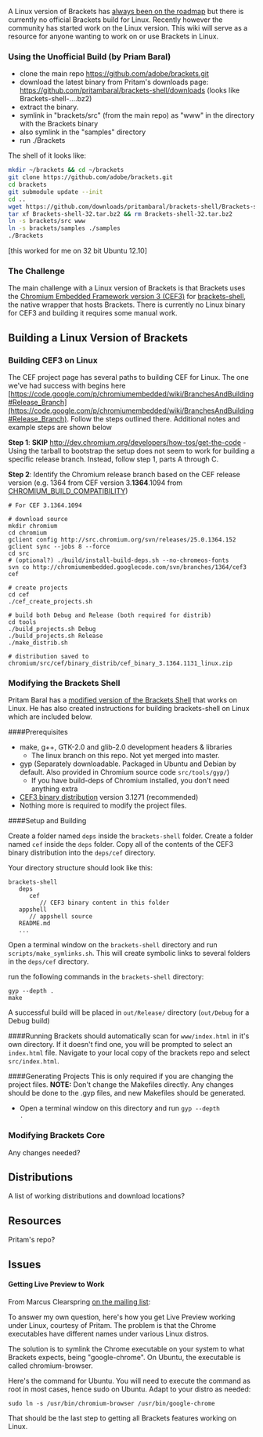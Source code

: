 A Linux version of Brackets has [always been on the roadmap](https://trello.com/card/linux-desktop-application/4f90a6d98f77505d7940ce88/457) but there is currently no official Brackets build for Linux. Recently however the community has started work on the Linux version. This wiki will serve as a resource for anyone wanting to work on or use Brackets in Linux. 

### Using the Unofficial Build (by Priam Baral)

* clone the main repo https://github.com/adobe/brackets.git
* download the latest binary from Pritam's downloads page: https://github.com/pritambaral/brackets-shell/downloads (looks like Brackets-shell-....bz2)
* extract the binary.
* symlink in "brackets/src" (from the main repo) as "www" in the directory with the Brackets binary
* also symlink in the "samples" directory
* run ./Brackets

The shell of it looks like:

```bash
mkdir ~/brackets && cd ~/brackets
git clone https://github.com/adobe/brackets.git
cd brackets
git submodule update --init
cd ..
wget https://github.com/downloads/pritambaral/brackets-shell/Brackets-shell-32.tar.bz2
tar xf Brackets-shell-32.tar.bz2 && rm Brackets-shell-32.tar.bz2
ln -s brackets/src www
ln -s brackets/samples ./samples
./Brackets
```

[this worked for me on 32 bit Ubuntu 12.10]

### The Challenge

The main challenge with a Linux version of Brackets is that Brackets uses the [Chromium Embedded Framework version 3 (CEF3)](http://code.google.com/p/chromiumembedded/) for [brackets-shell](https://github.com/adobe/brackets-shell/), the native wrapper that hosts Brackets. There is currently no Linux binary for CEF3 and building it requires some manual work.

## Building a Linux Version of Brackets

### Building CEF3 on Linux

The CEF project page has several paths to building CEF for Linux. The one we've had success with begins here [https://code.google.com/p/chromiumembedded/wiki/BranchesAndBuilding#Release_Branch](https://code.google.com/p/chromiumembedded/wiki/BranchesAndBuilding#Release_Branch). Follow the steps outlined there. Additional notes and example steps are shown below

**Step 1**: **SKIP** http://dev.chromium.org/developers/how-tos/get-the-code - Using the tarball to bootstrap the setup does not seem to work for building a specific release branch. Instead, follow step 1, parts A through C.

**Step 2**: Identify the Chromium release branch based on the CEF release version (e.g. 1364 from CEF version  3.**1364**.1094 from [CHROMIUM_BUILD_COMPATIBILITY](https://code.google.com/p/chromiumembedded/source/browse/branches/1364/cef3/CHROMIUM_BUILD_COMPATIBILITY.txt))

```
# For CEF 3.1364.1094

# download source
mkdir chromium
cd chromium
gclient config http://src.chromium.org/svn/releases/25.0.1364.152
gclient sync --jobs 8 --force
cd src
# (optional?) ./build/install-build-deps.sh --no-chromeos-fonts
svn co http://chromiumembedded.googlecode.com/svn/branches/1364/cef3 cef

# create projects
cd cef
./cef_create_projects.sh

# build both Debug and Release (both required for distrib)
cd tools
./build_projects.sh Debug
./build_projects.sh Release
./make_distrib.sh

# distribution saved to chromium/src/cef/binary_distrib/cef_binary_3.1364.1131_linux.zip
```

### Modifying the Brackets Shell

Pritam Baral has a [modified version of the Brackets Shell](https://github.com/pritambaral/brackets-shell/tree/linux) that works on Linux. He has also created instructions for building brackets-shell on Linux which are included below.

####Prerequisites

* make, g++, GTK-2.0 and glib-2.0 development headers & libraries
  * The linux branch on this repo. Not yet merged into master.
* gyp (Separately downloadable. Packaged in Ubuntu and Debian by default. Also provided in Chromium source code `src/tools/gyp/`)
  * If you have build-deps of Chromium installed, you don't need anything extra
* [CEF3 binary distribution](http://github.com/pritambaral/brackets-shell/downloads)  version 3.1271 (recommended) 
* Nothing more is required to modify the project files.

####Setup and Building

Create a folder named `deps` inside the `brackets-shell` folder.
Create a folder named `cef` inside the `deps` folder.
Copy all of the contents of the CEF3 binary distribution into the `deps/cef` directory. 

Your directory structure should look like this:
```
brackets-shell
   deps
      cef
         // CEF3 binary content in this folder
   appshell
      // appshell source
   README.md
   ...
```

Open a terminal window on the `brackets-shell` directory and run `scripts/make_symlinks.sh`. This will create symbolic links to several folders in the `deps/cef` directory.

run the following commands in the `brackets-shell` directory:
```
gyp --depth .
make
```

A successful build will be placed in `out/Release/` directory (`out/Debug` for a Debug build)

####Running
Brackets should automatically scan for `www/index.html` in it's own directory. If it doesn't find one, you will be prompted to select an `index.html` file. Navigate to your local copy of the brackets repo and select `src/index.html`.

####Generating Projects
This is only required if you are changing the project files. **NOTE:** Don't change the Makefiles directly. Any changes should be done to the .gyp files, and new Makefiles should be generated.

* Open a terminal window on this directory and run <code>gyp --depth .</code>

### Modifying Brackets Core

Any changes needed?

## Distributions 

A list of working distributions and download locations?

## Resources

Pritam's repo? 

## Issues

#### Getting Live Preview to Work

From Marcus Clearspring [on the mailing list](https://groups.google.com/d/msg/brackets-dev/K26IkouXAq0/L65r-auzNzcJ):

To answer my own question, here's how you get Live Preview working under Linux, courtesy of Pritam. The problem is that the Chrome executables have different names under various Linux distros.

The solution is to symlink the Chrome executable on your system to what Brackets expects, being "google-chrome". On Ubuntu, the executable is called chromium-browser.

Here's the command for Ubuntu. You will need to execute the command as root in most cases, hence sudo on Ubuntu. Adapt to your distro as needed:

`sudo ln -s /usr/bin/chromium-browser /usr/bin/google-chrome`

That should be the last step to getting all Brackets features working on Linux.